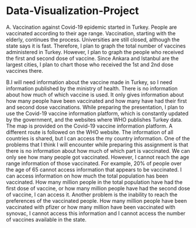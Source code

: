 # Data-Visualization-Project

A. Vaccination against Covid-19 epidemic started in Turkey. People are vaccinated according to their age range. Vaccination, starting with the elderly, continues the process. Universities are still closed, although the state says it is fast. Therefore, I plan to graph the total number of vaccines administered in Turkey. However, I plan to graph the people who received the first and second dose of vaccine. Since Ankara and Istanbul are the largest cities, I plan to chart those who received the 1st and 2nd dose vaccines there.

B.I will need information about the vaccine made in Turkey, so I need information published by the ministry of health. There is no information about how much of which vaccine is used. It only gives information about how many people have been vaccinated and how many have had their first and second dose vaccinations.
While preparing the presentation, I plan to use the Covid-19 vaccine information platform, which is constantly updated by the government, and the websites where WHO publishes Turkey data. The map is provided on the Covid-19 vaccine information platform. A different route is followed on the WHO website. The information of all countries is shared, but I can access the my country information.
One of the problems that I think I will encounter while preparing this assignment is that there is no information about how much of which part is vaccinated. We can only see how many people got vaccinated. However, I cannot reach the age range information of those vaccinated. For example, 20% of people over the age of 65 cannot access information that appears to be vaccinated. I can access information on how much the total population has been vaccinated. How many million people in the total population have had the first dose of vaccine, or how many million people have had the second dose of vaccine, I can access it.
Another problem is the inability to reach the preferences of the vaccinated people. How many million people have been vaccinated with pfizer or how many million have been vaccinated with synovac, I cannot access this information and I cannot access the number of vaccines available in the state.
